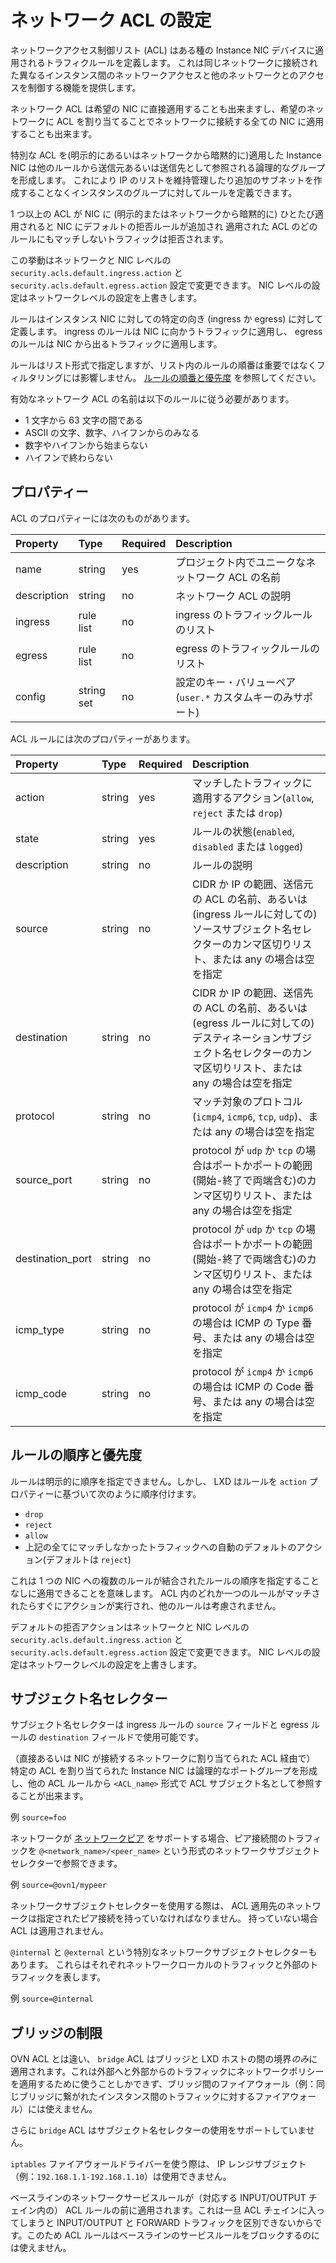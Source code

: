 # ネットワーク ACL の設定 <!-- Network ACL configuration -->

ネットワークアクセス制御リスト (ACL) はある種の Instance NIC デバイスに適用されるトラフィクルールを定義します。
これは同じネットワークに接続された異なるインスタンス間のネットワークアクセスと他のネットワークとのアクセスを制御する機能を提供します。
<!--
Network Access Control Lists (ACLs) define traffic rules that can then be applied to certain types of Instance NIC devices.
This provides the ability to control network access between different instances connected to the same network and
control access to and from other networks.
-->

ネットワーク ACL は希望の NIC に直接適用することも出来ますし、希望のネットワークに ACL を割り当てることでネットワークに接続する全ての NIC に適用することも出来ます。
<!--
Network ACLs can either be applied directly to the desired NICs or can be applied to all NICs connected to a
network by assigning the ACL to the desired network.
-->

特別な ACL を(明示的にあるいはネットワークから暗黙的に)適用した Instance NIC は他のルールから送信元あるいは送信先として参照される論理的なグループを形成します。
これにより IP のリストを維持管理したり追加のサブネットを作成することなくインスタンスのグループに対してルールを定義できます。
<!--
The Instance NICs that have a particular ACL applied (either explicitly or implicitly from the network) make up a
logical group that can be referenced from other rules as a source or destination. This makes it possible to define
rules for groups of instances without needing to maintain IP lists or create additional subnets.
-->

1 つ以上の ACL が NIC に (明示的またはネットワークから暗黙的に) ひとたび適用されると NIC にデフォルトの拒否ルールが追加され
適用された ACL のどのルールにもマッチしないトラフィックは拒否されます。
<!--
Once one or more ACLs are applied to a NIC (either explicitly or implicitly from the network) then a default reject
rule is added to the NIC, so if traffic doesn't match one of the rules in the applied ACLs then it is rejected.
-->

この挙動はネットワークと NIC レベルの `security.acls.default.ingress.action` と `security.acls.default.egress.action` 設定で変更できます。
NIC レベルの設定はネットワークレベルの設定を上書きします。
<!--
This behaviour can be modified by using the network and NIC level `security.acls.default.ingress.action` and
`security.acls.default.egress.action` settings. The NIC level settings will override the network level settings.
-->

ルールはインスタンス NIC に対しての特定の向き (ingress か egress) に対して定義します。
ingress のルールは NIC に向かうトラフィックに適用し、 egress のルールは NIC から出るトラフィックに適用します。
<!--
Rules are defined for a particular direction (ingress or egress) in relation to the Instance NIC.
Ingress rules apply to traffic going towards the NIC, and egress rules apply to traffic leaving the NIC.
-->

ルールはリスト形式で指定しますが、リスト内のルールの順番は重要ではなくフィルタリングには影響しません。
[ルールの順番と優先度](#rule-ordering-and-priorities) を参照してください。
<!--
Rules are provided as lists, however the order of the rules in the list is not important and does not affect
filtering. See [Rule ordering and priorities](#rule-ordering-and-priorities).
-->

有効なネットワーク ACL の名前は以下のルールに従う必要があります。
<!--
Valid Network ACL names must:
-->

- 1 文字から 63 文字の間である <!-- Be between 1 and 63 characters long -->
- ASCII の文字、数字、ハイフンからのみなる <!-- Be made up exclusively of letters, numbers and dashes from the ASCII table -->
- 数字やハイフンから始まらない <!-- Not start with a digit or a dash -->
- ハイフンで終わらない <!-- Not end with a dash -->

## プロパティー <!-- Properties -->
ACL のプロパティーには次のものがあります。
<!--
The following are ACL properties:
-->


Property         | Type       | Required | Description
:--              | :--        | :--      | :--
name             | string     | yes      | プロジェクト内でユニークなネットワーク ACL の名前 <!-- Unique name of Network ACL in Project -->
description      | string     | no       | ネットワーク ACL の説明 <!-- Description of Network ACL -->
ingress          | rule list  | no       | ingress のトラフィックルールのリスト <!-- Ingress traffic rules -->
egress           | rule list  | no       | egress のトラフィックルールのリスト <!-- Egress traffic rules -->
config           | string set | no       | 設定のキー・バリューペア (`user.*` カスタムキーのみサポート) <!-- Config key/value pairs (Only `user.*` custom keys supported) -->

ACL ルールには次のプロパティーがあります。
<!--
ACL rules have the following properties:
-->

Property          | Type       | Required | Description
:--               | :--        | :--      | :--
action            | string     | yes      | マッチしたトラフィックに適用するアクション(`allow`, `reject` または `drop`) <!-- Action to take for matching traffic (`allow`, `reject` or `drop`) -->
state             | string     | yes      | ルールの状態(`enabled`, `disabled` または `logged`) <!-- State of rule (`enabled`, `disabled` or `logged`) -->
description       | string     | no       | ルールの説明 <!-- Description of rule -->
source            | string     | no       | CIDR か IP の範囲、送信元の ACL の名前、あるいは(ingress ルールに対しての) ソースサブジェクト名セレクターのカンマ区切りリスト、または any の場合は空を指定 <!-- Comma separated list of CIDR or IP ranges, source subject name selectors (for ingress rules), or empty for any -->
destination       | string     | no       | CIDR か IP の範囲、送信先の ACL の名前、あるいは(egress ルールに対しての) デスティネーションサブジェクト名セレクターのカンマ区切りリスト、または any の場合は空を指定 <!-- Comma separated list of CIDR or IP ranges, destination subject name selectors (for egress rules), or empty for any -->
protocol          | string     | no       | マッチ対象のプロトコル(`icmp4`, `icmp6`, `tcp`, `udp`)、または any の場合は空を指定 <!-- Protocol to match (`icmp4`, `icmp6`, `tcp`, `udp`) or empty for any -->
source\_port      | string     | no       | protocol が `udp` か `tcp` の場合はポートかポートの範囲(開始-終了で両端含む)のカンマ区切りリスト、または any の場合は空を指定 <!-- If Protocol is `udp` or `tcp`, then comma separated list of ports or port ranges (start-end inclusive), or empty for any -->
destination\_port | string     | no       | protocol が `udp` か `tcp` の場合はポートかポートの範囲(開始-終了で両端含む)のカンマ区切りリスト、または any の場合は空を指定 <!-- If Protocol is `udp` or `tcp`, then comma separated list of ports or port ranges (start-end inclusive), or empty for any -->
icmp\_type        | string     | no       | protocol が `icmp4` か `icmp6` の場合は ICMP の Type 番号、または any の場合は空を指定 <!-- If Protocol is `icmp4` or `icmp6`, then ICMP Type number, or empty for any -->
icmp\_code        | string     | no       | protocol が `icmp4` か `icmp6` の場合は ICMP の Code 番号、または any の場合は空を指定 <!-- If Protocol is `icmp4` or `icmp6`, then ICMP Code number, or empty for any -->

## ルールの順序と優先度 <!-- Rule ordering and priorities -->

ルールは明示的に順序を指定できません。しかし、 LXD はルールを `action` プロパティーに基づいて次のように順序付けます。
<!--
Rules cannot be explicitly ordered. However LXD will order the rules based on the `action` property as follows:
-->

 - `drop`
 - `reject`
 - `allow`
 - 上記の全てにマッチしなかったトラフィックへの自動のデフォルトのアクション(デフォルトは `reject`) <!-- Automatic default action for any unmatched traffic (defaults to `reject`). -->

これは 1 つの NIC への複数のルールが結合されたルールの順序を指定することなしに適用できることを意味します。
ACL 内のどれか一つのルールがマッチされたらすぐにアクションが実行され、他のルールは考慮されません。
<!--
This means that multiple ACLs can be applied to a NIC without having to specify the combined rule ordering.
As soon as one of the rules in the ACLs matches then that action is taken and no other rules are considered.
-->

デフォルトの拒否アクションはネットワークと NIC レベルの `security.acls.default.ingress.action` と `security.acls.default.egress.action` 設定で変更できます。
NIC レベルの設定はネットワークレベルの設定を上書きします。
<!--
The default reject action can be modified by using the network and NIC level `security.acls.default.ingress.action`
and `security.acls.default.egress.action` settings. The NIC level settings will override the network level settings.
-->

## サブジェクト名セレクター <!-- Subject name selectors -->

サブジェクト名セレクターは ingress ルールの `source` フィールドと egress ルールの `destination` フィールドで使用可能です。
<!--
Subject name selectors can be used in the `source` field for ingress rules and in the `destination` field for
egress rules.
-->

（直接あるいは NIC が接続するネットワークに割り当てられた ACL 経由で） 特定の ACL を割り当てられた Instance NIC
は論理的なポートグループを形成し、他の ACL ルールから `<ACL_name>` 形式で ACL サブジェクト名として参照することが出来ます。
<!--
Instance NICs that are assigned a particular ACL (either directly or via the ACLs assigned to the network it is
connected to) make up a logical port group named after the ACL that can then be referenced as an ACL subject name
in other ACL rules using the format `<ACL_name>`.
-->

例 `source=foo`
<!--
E.g. `source=foo`
-->

ネットワークが [ネットワークピア](network-peers.md) をサポートする場合、ピア接続間のトラフィックを
`@<network_name>/<peer_name>` という形式のネットワークサブジェクトセレクターで参照できます。
<!--
If the network supports [network peers](network-peers.md) then you can also reference traffic to/from the peer
connection by way of a network subject selector in the format `@<network_name>/<peer_name>`.
-->

例 `source=@ovn1/mypeer`
<!--
E.g. `source=@ovn1/mypeer`
-->

ネットワークサブジェクトセレクターを使用する際は、 ACL 適用先のネットワークは指定されたピア接続を持っていなければなりません。
持っていない場合 ACL は適用されません。
<!--
When using a network subject selector, the network having the ACL applied to it must have the specified peer
connection or the ACL will refuse to be applied to it.
-->

`@internal` と `@external` という特別なネットワークサブジェクトセレクターもあります。
これらはそれぞれネットワークローカルのトラフィックと外部のトラフィックを表します。
<!--
There are also two special network subject selectors called `@internal` and `@external` which represent network
local and external traffic respectively.
-->

例 `source=@internal`
<!--
E.g. `source=@internal`
-->

## ブリッジの制限 <!-- Bridge limitations -->

<!--
Unlike OVN ACLs, `bridge` ACLs are applied *only* on the boundary between the bridge and the LXD host.
This means they can only be used to apply network policy for traffic going to/from external networks, and cannot be
used for intra-bridge firewalling (i.e for firewalling traffic between instances connected to the same bridge).
-->
OVN ACL とは違い、 `bridge` ACL はブリッジと LXD ホストの間の境界*のみ*に適用されます。これは外部へと外部からのトラフィックにネットワークポリシーを適用するために使うことしかできず、ブリッジ間のファイアウォール（例：同じブリッジに繋がれたインスタンス間のトラフィックに対するファイアウォール）には使えません。

<!--
Additionally `bridge` ACLs do not support using subject name selectors.
-->
さらに `bridge` ACL はサブジェクト名セレクターの使用をサポートしていません。

<!--
When using the `iptables` firewall driver, you cannot use IP range subjects (e.g. `192.168.1.1-192.168.1.10`).
-->
`iptables` ファイアウォールドライバーを使う際は、 IP レンジサブジェクト（例：`192.168.1.1-192.168.1.10`）は使用できません。

<!--
Baseline network service rules are added before ACL rules (in their respective INPUT/OUTPUT chains), because we
cannot differentiate between INPUT/OUTPUT and FORWARD traffic once we have jumped into the ACL chain. Because of
this ACL rules cannot be used to block baseline service rules.
-->
ベースラインのネットワークサービスルールが（対応する INPUT/OUTPUT チェイン内の） ACL ルールの前に適用されます。これは一旦 ACL チェインに入ってしまうと INPUT/OUTPUT と FORWARD トラフィックを区別できないからです。このため ACL ルールはベースラインのサービスルールをブロックするのには使えません。
